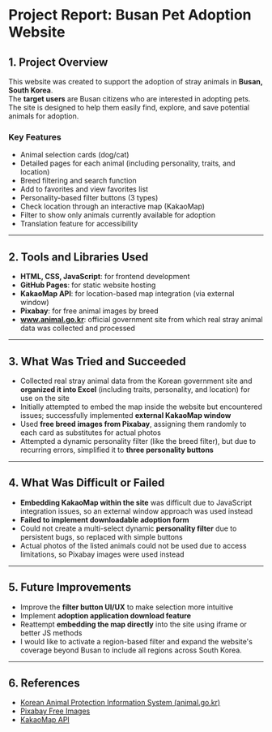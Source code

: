 # Project Report: Busan Pet Adoption Website

## 1. Project Overview

This website was created to support the adoption of stray animals in **Busan, South Korea**.  
The **target users** are Busan citizens who are interested in adopting pets.  
The site is designed to help them easily find, explore, and save potential animals for adoption.

### Key Features
- Animal selection cards (dog/cat)
- Detailed pages for each animal (including personality, traits, and location)
- Breed filtering and search function
- Add to favorites and view favorites list
- Personality-based filter buttons (3 types)
- Check location through an interactive map (KakaoMap)
- Filter to show only animals currently available for adoption
- Translation feature for accessibility

---

## 2. Tools and Libraries Used

- **HTML, CSS, JavaScript**: for frontend development
- **GitHub Pages**: for static website hosting
- **KakaoMap API**: for location-based map integration (via external window)
- **Pixabay**: for free animal images by breed
- **www.animal.go.kr**: official government site from which real stray animal data was collected and processed

---

## 3. What Was Tried and Succeeded

- Collected real stray animal data from the Korean government site and **organized it into Excel** (including traits, personality, and location) for use on the site
- Initially attempted to embed the map inside the website but encountered issues; successfully implemented **external KakaoMap window**
- Used **free breed images from Pixabay**, assigning them randomly to each card as substitutes for actual photos
- Attempted a dynamic personality filter (like the breed filter), but due to recurring errors, simplified it to **three personality buttons**

---

## 4. What Was Difficult or Failed

- **Embedding KakaoMap within the site** was difficult due to JavaScript integration issues, so an external window approach was used instead
- **Failed to implement downloadable adoption form**
- Could not create a multi-select dynamic **personality filter** due to persistent bugs, so replaced with simple buttons
- Actual photos of the listed animals could not be used due to access limitations, so Pixabay images were used instead

---

## 5. Future Improvements

- Improve the **filter button UI/UX** to make selection more intuitive
- Implement **adoption application download feature**
- Reattempt **embedding the map directly** into the site using iframe or better JS methods
- I would like to activate a region-based filter and expand the website's coverage beyond Busan to include all regions across South Korea.

---

## 6. References

- [Korean Animal Protection Information System (animal.go.kr)](https://www.animal.go.kr)
- [Pixabay Free Images](https://pixabay.com/)
- [KakaoMap API](https://apis.map.kakao.com/)
